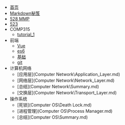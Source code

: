 <!-- docs/_sidebar.md -->

* [首页](/)
* [Markdown秘笈](Markdown/MarkdownFormula.md "Markdown")
* [528 MMP](COMP528/COMP528.md)
* [523](COMP523/note.md)
* COMP315
  * [tutorial_1](COMP315/t1/t1.md)
* 前端
  * [Vue](VUE\vue.md)
  * [es6](VUE\es6.md)
  * [基础](VUE\基础.md)
  * [git](VUE\git.md)
* 计算机网络
  * [应用层](Computer Network\Application_Layer.md)
  * [网络层](Computer Network\Network_Layer.md)
  * [总结](Computer Network\Summary.md)
  * [交换层](Computer Network\Transport_Layer.md)
* 操作系统
  * [死锁](Computer OS\Death Lock.md)
  * [进程管理](Computer OS\Process Manager.md)
  * [总结](Computer OS\Summary.md)